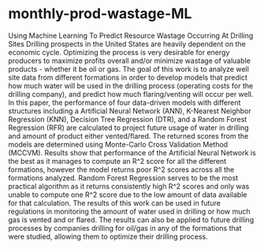 # monthly-prod-wastage-ML
Using Machine Learning To Predict Resource Wastage Occurring At Drilling Sites
Drilling prospects in the United States are heavily dependent on the economic cycle.
Optimizing the process is very desirable for energy producers to maximize profits overall and/or
minimize wastage of valuable products - whether it be oil or gas. The goal of this work is to
analyze well site data from different formations in order to develop models that predict how
much water will be used in the drilling process (operating costs for the drilling company), and
predict how much flaring/venting will occur per well. In this paper, the performance of four
data-driven models with different structures including a Artificial Neural Network (ANN),
K-Nearest Neighbor Regression (KNN), Decision Tree Regression (DTR), and a Random Forest
Regression (RFR) are calculated to project future usage of water in drilling and amount of
product either vented/flared. The returned scores from the models are determined using
Monte-Carlo Cross Validation Method (MCCVM). Results show that performance of the
Artificial Neural Network is the best as it manages to compute an R^2 score for all the different
formations, however the model returns poor R^2 scores across all the formations analyzed. 
Random Forest Regression serves to be the most practical algorithm as it returns consistently
high R^2 scores and only was unable to compute one R^2 score due to the low amount of data
available for that calculation. The results of this work can be used in future regulations in
monitoring the amount of water used in drilling or how much gas is vented and or flared. The
results can also be applied to future drilling processes by companies drilling for oil/gas in any of
the formations that were studied, allowing them to optimize their drilling process.
